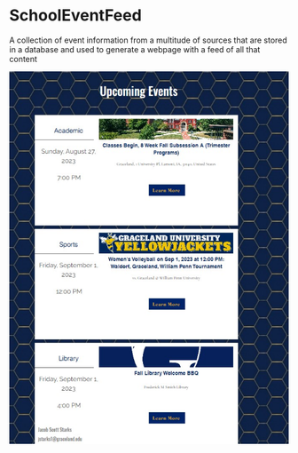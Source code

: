 # SchoolEventFeed
A collection of event information from a multitude of sources that are stored in a database and used to generate a webpage with a feed of all that content




![alt text](https://github.com/Joshober/SchoolEventFeed/blob/main/Feed.jpg)
